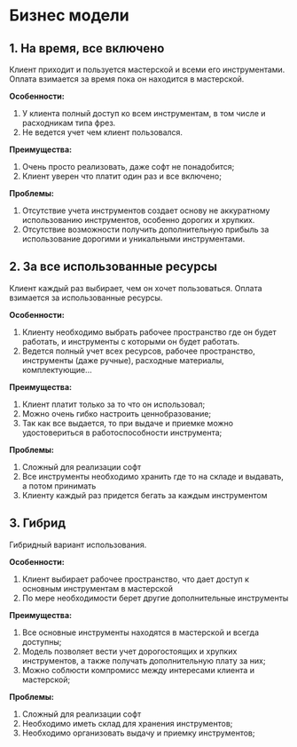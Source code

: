 # Бизнес модели

## 1. На время, все включено
Клиент приходит и пользуется мастерской и всеми его инструментами. Оплата взимается за время пока он находится в мастерской.

**Особенности:**
1. У клиента полный доступ ко всем инструментам, в том числе и расходникам типа фрез.
2. Не ведется учет чем клиент пользовался.

**Преимущества:**
1. Очень просто реализовать, даже софт не понадобится;
2. Клиент уверен что платит один раз и все включено;

**Проблемы:**
1. Отсутствие учета инструментов создает основу не аккуратному использованию инструментов, особенно дорогих и хрупких.
2. Отсутствие возможности получить дополнительную прибыль за использование дорогими и уникальными инструментами.

## 2. За все использованные ресурсы
Клиент каждый раз выбирает, чем он хочет пользоваться. Оплата взимается за использованные ресурсы.

**Особенности:**
1. Клиенту необходимо выбрать рабочее пространство где он будет работать, и инструменты с которыми он будет работать.
2. Ведется полный учет всех ресурсов, рабочее пространство, инструменты (даже ручные), расходные материалы, комплектующие...

**Преимущества:**
1. Клиент платит только за то что он использовал;
2. Можно очень гибко настроить ценнобразование;
3. Так как все выдается, то при выдаче и приемке можно удостовериться в работоспособности инструмента;

**Проблемы:**
1. Сложный для реализации софт
2. Все инструменты необходимо хранить где то на складе и выдавать, а потом принимать
3. Клиенту каждый раз придется бегать за каждым инструментом

## 3. Гибрид
Гибридный вариант использования.

**Особенности:**
1. Клиент выбирает рабочее пространство, что дает доступ к основным инструментам в мастерской
2. По мере необходимости берет другие дополнительные инструменты

**Преимущества:**
1. Все основные инструменты находятся в мастерской и всегда доступны;
2. Модель позволяет вести учет дорогостоящих и хрупких инструментов, а также получать дополнительную плату за них;
3. Можно соблюсти компромисс между интересами клиента и мастерской;

**Проблемы:**
1. Сложный для реализации софт
2. Необходимо иметь склад для хранения инструментов;
3. Необходимо организовать выдачу и приемку инструментов;
